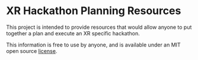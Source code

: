 # XR Hackathon Planning Resources

This project is intended to provide resources that would allow anyone to put together a plan and execute an XR specific hackathon.

This information is free to use by anyone, and is available under an MIT open source [license](license).